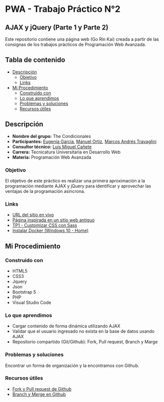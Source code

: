 # PWA - Trabajo Práctico N°2

## AJAX y jQuery (Parte 1 y Parte 2)

Este repositorio contiene una página web (Go Rin Kai) creada a partir de las consignas de los trabajos prácticos de Programación Web Avanzada.

## Tabla de contenido

- [Descripción](#descripción)
  - [Objetivo](#objetivo)
  - [Links](#links)
- [Mi Procedimiento](#mi-procedimiento)
  - [Construido con](#construido-con)
  - [Lo que aprendimos](#lo-que-aprendimos)
  - [Problemas y soluciones](#problemas-y-soluciones)
  - [Recursos útiles](#recursos-útiles)

## Descripción

- <b>Nombre del grupo:</b> The Condicionales
- <b>Participantes:</b> [Eugenia Garcia](https://github.com/Eugenia-2793), [Manuel Ortiz](https://github.com/hctmanuelortiz), [Marcos Andrés Travaglini](https://github.com/Blackpachamame)
- <b>Consultor técnico:</b> [Luis Miguel Cañete](https://github.com/Venserthesojourner)
- <b>Carrera:</b> Tecnicatura Universitaria en Desarrollo Web
- <b>Materia:</b> Programación Web Avanzada

### Objetivo

El objetivo de este práctico es realizar una primera aproximación a la programación mediante AJAX y jQuery para identificar y aprovechar las ventajas de la programación asíncrona.

### Links

- [URL del sitio en vivo](https://blackpachamame.github.io/gorinkai/)
- [Página inspirada en un sitio web antiguo](http://www.gorinkai.com/)
- [TP1 - Customizar CSS con Sass](https://github.com/Blackpachamame/gorinkai/blob/main/README-TP1.md)
- [Instalar Docker (Windows 10 - Home)](https://github.com/Blackpachamame/gorinkai/blob/main/README-u.md)

## Mi Procedimiento

### Construido con

- HTML5
- CSS3
- Jquery
- Json
- Bootstrap 5
- PHP
- Visual Studio Code

### Lo que aprendimos

- Cargar contenido de forma dinámica utilizando AJAX
- Validar que el usuario ingresado no exista en la base de datos usando AJAX
- Repositorio compartido (Git/Github): Fork, Pull request, Branch y Marge

### Problemas y soluciones

Encontrar un forma de organización y la encontramos con Github.

### Recursos útiles

- [Fork y Pull request de Github](https://www.youtube.com/watch?v=xl3nxfbGkzY)
- [Branch y Merge en Github](https://www.youtube.com/watch?v=tFr0Vg1q9Eg&t=689s)
